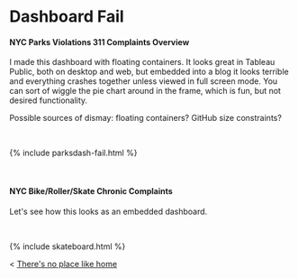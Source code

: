 
# Dashboard Fail

#### NYC Parks Violations 311 Complaints Overview
I made this dashboard with floating containers. It looks great in Tableau Public, both on desktop and web, but embedded into a blog it looks terrible and everything crashes together unless viewed in full screen mode. You can sort of wiggle the pie chart around in the frame, which is fun, but not desired functionality.

Possible sources of dismay: floating containers? GitHub size constraints?

&nbsp;

{% include parksdash-fail.html %}

&nbsp; &nbsp;

#### NYC Bike/Roller/Skate Chronic Complaints
Let's see how this looks as an embedded dashboard.

&nbsp; 

{% include skateboard.html %}



< [There's no place like home](./index.md)
